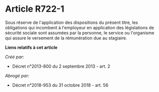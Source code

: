# Article R722-1

Sous réserve de l'application des dispositions du présent titre, les obligations qui incombent à l'employeur en application
des législations de sécurité sociale sont assumées par la personne, le service ou l'organisme qui assure le versement de la
rémunération due au stagiaire.

**Liens relatifs à cet article**

_Créé par_:

  - Décret n°2013-800 du 2 septembre 2013 - art. 2

_Abrogé par_:

  - Décret n°2018-953 du 31 octobre 2018 - art. 56

